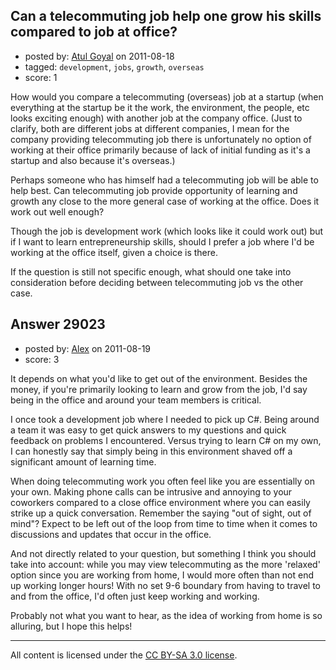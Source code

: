 ## Can a telecommuting job help one grow his skills compared to job at office?

- posted by: [Atul Goyal](https://stackexchange.com/users/-1/11816-atul-goyal) on 2011-08-18
- tagged: `development`, `jobs`, `growth`, `overseas`
- score: 1

How would you compare a telecommuting (overseas) job at a startup (when everything at the startup be it the work, the environment, the people, etc looks exciting enough) with another job at the company office. (Just to clarify, both are different jobs at different companies, I mean for the company providing telecommuting job there is unfortunately no option of working at their office primarily because of lack of initial funding as it's a startup and also because it's overseas.)

Perhaps someone who has himself had a telecommuting job will be able to help best. Can telecommuting job provide opportunity of learning and growth any close to the more general case of working at the office. Does it work out well enough? 

Though the job is development work (which looks like it could work out) but if I want to learn entrepreneurship skills, should I prefer a job where I'd be working at the office itself, given a choice is there.

If the question is still not specific enough, what should one take into consideration before deciding between telecommuting job vs the other case.


## Answer 29023

- posted by: [Alex](https://stackexchange.com/users/-1/12744-alex) on 2011-08-19
- score: 3

It depends on what you'd like to get out of the environment. Besides the money, if you're primarily looking to learn and grow from the job, I'd say being in the office and around your team members is critical.

I once took a development job where I needed to pick up C#. Being around a team it was easy to get quick answers to my questions and quick feedback on problems I encountered. Versus trying to learn C# on my own, I can honestly say that simply being in this environment shaved off a significant amount of learning time.

When doing telecommuting work you often feel like you are essentially on your own. Making phone calls can be intrusive and annoying to your coworkers compared to a close office environment where you can easily strike up a quick conversation. Remember the saying "out of sight, out of mind"? Expect to be left out of the loop from time to time when it comes to discussions and updates that occur in the office.

And not directly related to your question, but something I think you should take into account: while you may view telecommuting as the more 'relaxed' option since you are working from home, I would more often than not end up working longer hours! With no set 9-6 boundary from having to travel to and from the office, I'd often just keep working and working.

Probably not what you want to hear, as the idea of working from home is so alluring, but I hope this helps!



---

All content is licensed under the [CC BY-SA 3.0 license](https://creativecommons.org/licenses/by-sa/3.0/).
